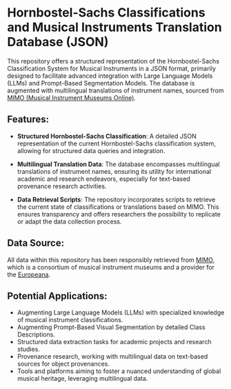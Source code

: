 # Hornbostel-Sachs Classifications and Musical Instruments Translation Database (JSON) 

This repository offers a structured representation of the Hornbostel-Sachs Classification System for Musical Instruments in a JSON format, primarily designed to facilitate advanced integration with Large Language Models (LLMs) and Prompt-Based Segmentation Models. The database is augmented with multilingual translations of instrument names, sourced from [MIMO (Musical Instrument Museums Online)](https://mimo-international.com/MIMO/).

## Features:

- **Structured Hornbostel-Sachs Classification**: A detailed JSON representation of the current Hornbostel-Sachs classification system, allowing for structured data queries and integration.
   
- **Multilingual Translation Data**: The database encompasses multilingual translations of instrument names, ensuring its utility for international academic and research endeavors, especially for text-based provenance research activities.

- **Data Retrieval Scripts**: The repository incorporates scripts to retrieve the current state of classifications or translations based on MIMO. This ensures transparency and offers researchers the possibility to replicate or adapt the data collection process.


## Data Source:

All data within this repository has been responsibly retrieved from [MIMO](https://mimo-international.com/MIMO/), which is a consortium of musical instrument museums and a provider for the [Europeana](https://europeana.eu/).

## Potential Applications:

- Augmenting Large Language Models (LLMs) with specialized knowledge of musical instrument classifications.
- Augmenting Prompt-Based Visual Segmentation by detailed Class Descriptions.
- Structured data extraction tasks for academic projects and research studies.
- Provenance research, working with multilingual data on text-based sources for object provenances.
- Tools and platforms aiming to foster a nuanced understanding of global musical heritage, leveraging multilingual data.
